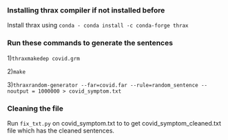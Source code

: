 ### Installing thrax compiler if not installed before
Install thrax using `conda - conda install -c conda-forge thrax`

### Run these commands to generate the sentences

1)`thraxmakedep covid.grm`

2)`make`

3)`thraxrandom-generator --far=covid.far --rule=random_sentence --noutput = 1000000 > covid_symptom.txt`

### Cleaning the file
Run `fix_txt.py` on covid_symptom.txt to to get covid_symptom_cleaned.txt file which has the cleaned sentences.

